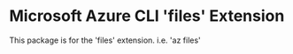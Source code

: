 Microsoft Azure CLI 'files' Extension
==========================================

This package is for the 'files' extension.
i.e. 'az files'
